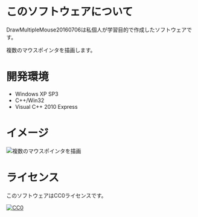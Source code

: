 # このソフトウェアについて #

DrawMultipleMouse20160706は私個人が学習目的で作成したソフトウェアです。

複数のマウスポインタを描画します。

# 開発環境 #

* Windows XP SP3
* C++/Win32
* Visual C++ 2010 Express

# イメージ #

![複数のマウスポインタを描画](http://cdn-ak.f.st-hatena.com/images/fotolife/y/ytyaru/20160706/20160706121116.png)

# ライセンス #

このソフトウェアはCC0ライセンスです。

[![CC0](http://i.creativecommons.org/p/zero/1.0/88x31.png "CC0")](http://creativecommons.org/publicdomain/zero/1.0/deed.ja)

